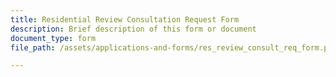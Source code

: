 ```yaml
---
title: Residential Review Consultation Request Form
description: Brief description of this form or document
document_type: form
file_path: /assets/applications-and-forms/res_review_consult_req_form.pdf

---
```

